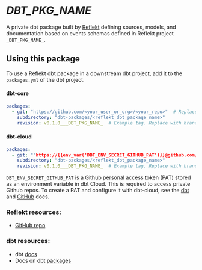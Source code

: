 # _DBT_PKG_NAME_
A private dbt package built by [Reflekt](https://github.com/GClunies/reflekt) defining sources, models, and documentation based on events schemas defined in Reflekt project `_DBT_PKG_NAME_`.

## Using this package
To use a Reflekt dbt package in a downstream dbt project, add it to the `packages.yml` of the dbt project.

#### dbt-core
```yaml
packages:
  - git: "https://github.com/<your_user_or_org>/<your_repo>"  # Replace with Github repo URL for your Reflekt project
    subdirectory: "dbt-packages/<reflekt_dbt_package_name>"
    revision: v0.1.0___DBT_PKG_NAME_  # Example tag. Replace with branch, tag, or commit (full 40-character hash)
```

#### dbt-cloud
```yaml
packages:
  - git: ""https://{{env_var('DBT_ENV_SECRET_GITHUB_PAT')}}@github.com/<your_user_or_org>/<your_repo>.git""  # Replace with your PAT and Github repo URL for your Reflekt project
    subdirectory: "dbt-packages/<reflekt_dbt_package_name>"
    revision: v0.1.0___DBT_PKG_NAME_  # Example tag. Replace with branch, tag, or commit (full 40-character hash)
```

`DBT_ENV_SECRET_GITHUB_PAT` is a Github personal access token (PAT) stored as an environment variable in dbt Cloud. This is required to access private Github repos. To create a PAT and configure it with dbt-cloud, see the [dbt](https://docs.getdbt.com/docs/build/packages#git-token-method) and [GitHub](https://docs.github.com/en/enterprise-server@3.1/authentication/keeping-your-account-and-data-secure/creating-a-personal-access-token) docs.

### Reflekt resources:
- [GitHub repo](https://github.com/GClunies/Reflekt)

### dbt resources:
- dbt [docs](https://docs.getdbt.com/docs/introduction)
- Docs on dbt [packages](https://docs.getdbt.com/docs/building-a-dbt-project/package-management/)
